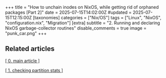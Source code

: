 +++
title = "How to unchain inodes on NixOS, while getting rid of orphaned packages [Part 2]"
date = 2025-07-15T14:02:00Z
#updated =  2025-07-15T12:15:00Z
[taxonomies]
categories = ["Nix/OS"]
tags = ["Linux", "NixOS", "configuration.nix", "Migration"]
[extra]
subtitle = "2. Running and declaring NixOS garbage-collector routines"
disable_comments = true
image = "punk_car.png"
+++

## Related articles

<a href="/posts/checking_inodes" class="btn btn_info">[ 0. main article ]</a> 

<a href="/posts/checking_inodes" class="btn btn_info" border="5px solid black">[ 1. checking partition stats ] </a> 

##  